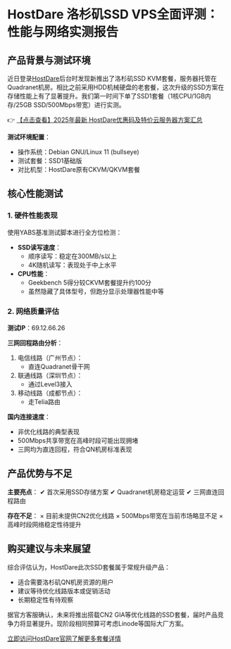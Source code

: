 # HostDare 洛杉矶SSD VPS全面评测：性能与网络实测报告

## 产品背景与测试环境

近日登录[HostDare](https://bit.ly/hostdare)后台时发现新推出了洛杉矶SSD KVM套餐，服务器托管在Quadranet机房。相比之前采用HDD机械硬盘的老套餐，这次升级的SSD方案在存储性能上有了显著提升。我们第一时间下单了SSD1套餐（1核CPU/1GB内存/25GB SSD/500Mbps带宽）进行实测。

👉 [【点击查看】2025年最新 HostDare优惠码及特价云服务器方案汇总](https://bit.ly/hostdare)

**测试环境配置**：
- 操作系统：Debian GNU/Linux 11 (bullseye)
- 测试套餐：SSD1基础版
- 对比机型：HostDare原有CKVM/QKVM套餐

## 核心性能测试

### 1. 硬件性能表现
使用YABS基准测试脚本进行全方位检测：

- **SSD读写速度**：
  - 顺序读写：稳定在300MB/s以上
  - 4K随机读写：表现处于中上水平
- **CPU性能**：
  - Geekbench 5得分较CKVM套餐提升约100分
  - 虽然隐藏了具体型号，但跑分显示处理器性能中等

### 2. 网络质量评估
**测试IP**：69.12.66.26

**三网回程路由分析**：
1. 电信线路（广州节点）：
   - 直连Quadranet骨干网
2. 联通线路（深圳节点）：
   - 通过Level3接入
3. 移动线路（成都节点）：
   - 走Telia路由

**国内连接速度**：
- 非优化线路的典型表现
- 500Mbps共享带宽在高峰时段可能出现拥堵
- 三网均为直连回程，符合QN机房标准表现

## 产品优势与不足

**主要亮点**：
✔ 首次采用SSD存储方案
✔ Quadranet机房稳定运营
✔ 三网直连回程路由

**存在不足**：
× 目前未提供CN2优化线路
× 500Mbps带宽在当前市场略显不足
× 高峰时段网络稳定性待提升

## 购买建议与未来展望

综合评估认为，HostDare此次SSD套餐属于常规升级产品：
- 适合需要洛杉矶QN机房资源的用户
- 建议等待优化线路版本或促销活动
- 长期稳定性有待观察

据官方客服确认，未来将推出搭载CN2 GIA等优化线路的SSD套餐，届时产品竞争力将显著提升。现阶段相同预算可考虑Linode等国际大厂方案。

[立即访问HostDare官网了解更多套餐详情](https://bit.ly/hostdare)